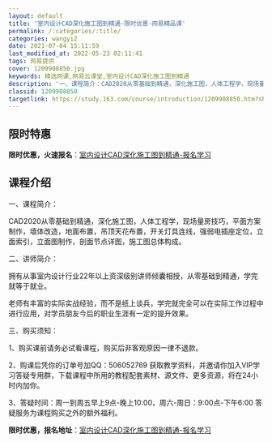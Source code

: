 ```yaml
---
layout: default
title: '室内设计CAD深化施工图到精通-限时优惠-网易精品课'
permalink: /:categories/:title/
categories: wangyi2
date: 2021-07-04 15:11:59
last_modified_at: 2022-05-23 02:11:41
tags: 网易提供
cover: 1209908850.jpg
keywords: 精选网课,网易云课堂,室内设计CAD深化施工图到精通
description: '一、课程简介：CAD2020从零基础到精通，深化施工图，人体工程学，现场量房技巧，平面方案制作，墙体改造，地面布置，吊顶'
classid: 1209908850
targetlink: https://study.163.com/course/introduction/1209908850.htm?share=1&shareId=1025206652&utm_campaign=share&utm_medium=iphoneShare&utm_source=&utm_u=1025206652
---
```


## 限时特惠

**限时优惠，火速报名**：[室内设计CAD深化施工图到精通-报名学习](https://study.163.com/course/introduction/1209908850.htm?share=1&shareId=1025206652&utm_campaign=share&utm_medium=iphoneShare&utm_source=&utm_u=1025206652)

## 课程介绍

一、课程简介：

CAD2020从零基础到精通，深化施工图，人体工程学，现场量房技巧，平面方案制作，墙体改造，地面布置，吊顶天花布置，开关灯具连线，强弱电插座定位，立面索引，立面图制作，剖面节点详图，施工图总体构成。

二、讲师简介：

拥有从事室内设计行业22年以上资深级别讲师倾囊相授，从零基础到精通，学完就等于就业。

老师有丰富的实际实战经验，而不是纸上谈兵，学完就完全可以在实际工作过程中进行应用，对学员朋友今后的职业生涯有一定的提升效果。

三、购买须知：

1、购买课前请务必试看课程，购买后非客观原因一律不退款。

2、购课后凭你的订单号加QQ：506052769  获取教学资料，并邀请你加入VIP学习答疑专用群，下载课程中所用的教程配套素材、源文件、更多资源，将在24小时内加你。

3、答疑时间：周一到周五早上9点-晚上10:00，周六-周日：9:00点-下午6:00 答疑服务为课程购买之外的额外福利。

**限时优惠，报名地址**：[室内设计CAD深化施工图到精通-报名学习](https://study.163.com/course/introduction/1209908850.htm?share=1&shareId=1025206652&utm_campaign=share&utm_medium=iphoneShare&utm_source=&utm_u=1025206652)

